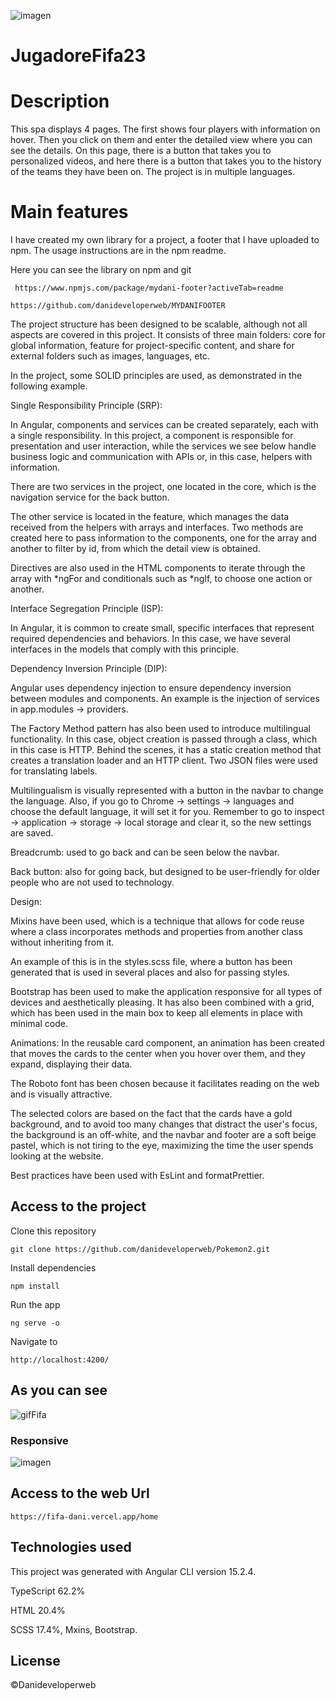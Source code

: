 ![imagen](https://user-images.githubusercontent.com/91413466/229430927-5a1a4033-af27-4f66-8c15-c5ed8fc114c9.png)

# JugadoreFifa23

# Description 

This spa displays 4 pages. The first shows four players with information on hover. Then you click on them and enter the detailed view where you can see the details. On this page, there is a button that takes you to personalized videos, and here there is a button that takes you to the history of the teams they have been on.
The project is in multiple languages.

# Main features

I have created my own library for a project, a footer that I have uploaded to npm. The usage instructions are in the npm readme.

Here you can see the library on npm and git

` https://www.npmjs.com/package/mydani-footer?activeTab=readme`

 `https://github.com/danideveloperweb/MYDANIFOOTER`

The project structure has been designed to be scalable, although not all aspects are covered in this project. It consists of three main folders: core for global information, feature for project-specific content, and share for external folders such as images, languages, etc.

In the project, some SOLID principles are used, as demonstrated in the following example.

Single Responsibility Principle (SRP):

In Angular, components and services can be created separately, each with a single responsibility. In this project, a component is responsible for presentation and user interaction, while the services we see below handle business logic and communication with APIs or, in this case, helpers with information.

There are two services in the project, one located in the core, which is the navigation service for the back button.

The other service is located in the feature, which manages the data received from the helpers with arrays and interfaces. Two methods are created here to pass information to the components, one for the array and another to filter by id, from which the detail view is obtained.

Directives are also used in the HTML components to iterate through the array with *ngFor and conditionals such as *ngIf, to choose one action or another.

Interface Segregation Principle (ISP):

In Angular, it is common to create small, specific interfaces that represent required dependencies and behaviors. In this case, we have several interfaces in the models that comply with this principle.

Dependency Inversion Principle (DIP):

Angular uses dependency injection to ensure dependency inversion between modules and components. An example is the injection of services in app.modules -> providers.

The Factory Method pattern has also been used to introduce multilingual functionality. In this case, object creation is passed through a class, which in this case is HTTP. Behind the scenes, it has a static creation method that creates a translation loader and an HTTP client. Two JSON files were used for translating labels.

Multilingualism is visually represented with a button in the navbar to change the language. Also, if you go to Chrome -> settings -> languages and choose the default language, it will set it for you. Remember to go to inspect -> application -> storage -> local storage and clear it, so the new settings are saved.

Breadcrumb: used to go back and can be seen below the navbar.

Back button: also for going back, but designed to be user-friendly for older people who are not used to technology.

Design:

Mixins have been used, which is a technique that allows for code reuse where a class incorporates methods and properties from another class without inheriting from it.

An example of this is in the styles.scss file, where a button has been generated that is used in several places and also for passing styles.

Bootstrap has been used to make the application responsive for all types of devices and aesthetically pleasing. It has also been combined with a grid, which has been used in the main box to keep all elements in place with minimal code.

Animations: In the reusable card component, an animation has been created that moves the cards to the center when you hover over them, and they expand, displaying their data.

The Roboto font has been chosen because it facilitates reading on the web and is visually attractive.

The selected colors are based on the fact that the cards have a gold background, and to avoid too many changes that distract the user's focus, the background is an off-white, and the navbar and footer are a soft beige pastel, which is not tiring to the eye, maximizing the time the user spends looking at the website.

Best practices have been used with EsLint and formatPrettier.

## Access to the project

Clone this repository

`git clone https://github.com/danideveloperweb/Pokemon2.git`

Install dependencies

`npm install`

Run the app

`ng serve -o`

Navigate to

`http://localhost:4200/`

## As you can see

![gifFifa](https://user-images.githubusercontent.com/91413466/229891697-6fb2b69b-1d74-4b38-ad2f-6c6ea8e30848.gif)

### Responsive

![imagen](https://user-images.githubusercontent.com/91413466/229892844-8ba03010-8858-4c6d-ac64-8da6d9024c14.png)

## Access to the web Url

`https://fifa-dani.vercel.app/home`

## Technologies used

This project was generated with Angular CLI version 15.2.4.

TypeScript 62.2%

HTML 20.4%

SCSS 17.4%, Mxins, Bootstrap.

## License

©Danideveloperweb
